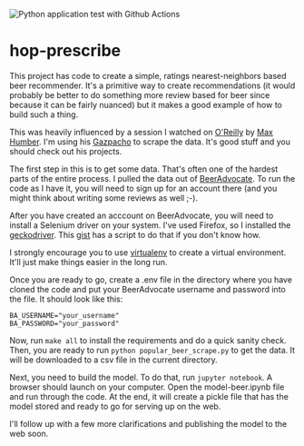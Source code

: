 ![Python application test with Github Actions](https://github.com/noahgift/devops-project/workflows/Python%20application%20test%20with%20Github%20Actions/badge.svg)

# hop-prescribe
This project has code to create a simple, ratings nearest-neighbors based beer recommender. It's a primitive way to create recommendations (it would probably be better to do something more review based for beer since because it can be fairly nuanced) but it makes a good example of how to build such a thing.

This was heavily influenced by a session I watched on [O'Reilly](https://learning.oreilly.com/) by [Max Humber](https://github.com/maxhumber). I'm using his [Gazpacho](https://gazpacho.xyz/) to scrape the data. It's good stuff and you should check out his projects. 

The first step in this is to get some data. That's often one of the hardest parts of the entire process. I pulled the data out of [BeerAdvocate](https://www.beeradvocate.com/). To run the code as I have it, you will need to sign up for an account there (and you might think about writing some reviews as well ;-). 

After you have created an acccount on BeerAdvocate, you will need to install a Selenium driver on your system. I've used Firefox, so I installed the [geckodriver](https://github.com/mozilla/geckodriver/releases). This [gist](https://gist.github.com/cgoldberg/4097efbfeb40adf698a7d05e75e0ff51) has a script to do that if you don't know how. 

I strongly encourage you to use [virtualenv](https://virtualenv.pypa.io/en/latest/) to create a virtual environment. It'll just make things easier in the long run. 

Once you are ready to go, create a .env file in the directory where you have cloned the code and put your BeerAdvocate username and password into the file. It should look like this:

```
BA_USERNAME="your_username"
BA_PASSWORD="your_password"
```

Now, run `make all` to install the requirements and do a quick sanity check. Then, you are ready to run `python popular_beer_scrape.py` to get the data. It will be downloaded to a csv file in the current directory. 

Next, you need to build the model. To do that, run `jupyter notebook`. A browser should launch on your computer. Open the model-beer.ipynb file and run through the code. At the end, it will create a pickle file that has the model stored and ready to go for serving up on the web. 

I'll follow up with a few more clarifications and publishing the model to the web soon.

